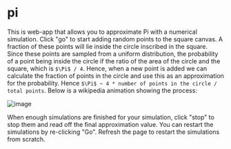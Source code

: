 # pi
This is web-app that allows you to approximate Pi with a numerical simulation. Click "go" to start adding random points to the square canvas. A fraction of these points will lie inside the circle inscribed in the square. Since these points are sampled from a uniform distribution, the probability of a point being inside the circle if the ratio of the area of the circle and the square, which is `$\Pi$ / 4`. Hence, when a new point is added we can calculate the fraction of points in the circle and use this as an approximation for the probability. Hence `$\Pi$ ~ 4 * number of points in the circle / total points`. Below is a wikipedia animation showing the process:

![image](https://user-images.githubusercontent.com/53578447/161393412-300883a7-258d-4d8a-b249-3b2d8e5a049b.png)

When enough simulations are finished for your simulation, click "stop" to stop them and read off the final approximation value. You can restart the simulations by re-clicking "Go". Refresh the page to restart the simulations from scratch.
